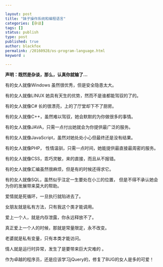 ```yaml
---

layout: post
title: "妹子操作系统和编程语言"
categories: [杂谈]
tags: []
status: publish
type: post
published: true
author: blackfox
permalink: /20160928/os-program-language.html
keyword : 

---
```


<strong>声明：既然是杂谈，那么，认真你就输了...</strong>

有的女人就像Windows 虽然很优秀，但是安全隐患太大。

有的女人就像LINUX 她具有天生的优势，然而不是谁都能驾驭的了的。

有的女人就像C# 长的很漂亮，上的了厅堂却下不了厨房。

有的女人就像C++，虽然难以驾驭，她会默默的为你做很多的事情。 

有的女人就像JAVA，只需一点付出她就会为你提供最广泛的服务。 

有的女人就像JavaScript，虽然对她处处小心但最终还是没有结果。

有的女人就像PHP， 性情温驯，只需一点时间，她能提供最直接最周密的服务。

有的女人就像CSS，乖巧灵敏，来的直接，而且从不报错。

有的女人就像汇编虽然很麻烦，但是有的时候还得求它。 

有的女人就像SQL，虽然似乎注定一生要处在小三的位置， 但是不得不承认她会为你的发展带来莫大的帮助。 

爱情就是死循环，一旦执行就陷进去了。

女朋友就是私有方法，只有我这个类才能调用。 

爱上一个人，就是内存泄露，你永远释放不了。 

真正爱上一个人的时候，那就是常量限定，永不改变。 

老婆就是私有变量，只有本类才能访问。 

情人就是运行时异常，发生了是要带来巨大灾难的 。

 

作为卓越的程序员，还是应该学习jQuery的，修复了BUG的女人是多的可爱！
